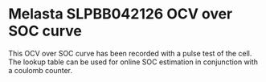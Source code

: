 # Melasta SLPBB042126 OCV over SOC curve
This OCV over SOC curve has been recorded with a pulse test of the cell. The lookup table can be used for online SOC estimation in conjunction with a coulomb counter.
